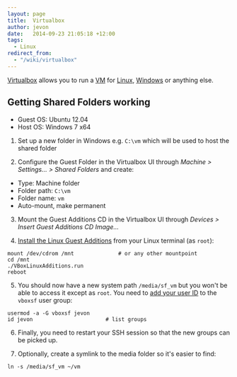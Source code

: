 ```yaml
---
layout: page
title:  Virtualbox
author: jevon
date:   2014-09-23 21:05:18 +12:00
tags:
  - Linux
redirect_from:
  - "/wiki/virtualbox"
---
```


[Virtualbox](virtualbox.md) allows you to run a [VM](vm.md) for [Linux](linux.md), [Windows](windows.md) or anything else.

## Getting Shared Folders working

* Guest OS: Ubuntu 12.04
* Host OS: Windows 7 x64

1. Set up a new folder in Windows e.g. `C:\vm` which will be used to host the shared folder

2. Configure the Guest Folder in the Virtualbox UI through _Machine > Settings... > Shared Folders_ and create:

* Type: Machine folder
* Folder path: `C:\vm`
* Folder name: `vm`
* Auto-mount, make permanent

3. Mount the Guest Additions CD in the Virtualbox UI through _Devices > Insert Guest Additions CD Image..._

4. <a href="http://askubuntu.com/questions/22743/how-do-i-install-guest-additions-in-a-virtualbox-vm/22745#22745">Install the Linux Guest Additions</a> from your Linux terminal (as `root`):

```
mount /dev/cdrom /mnt              # or any other mountpoint
cd /mnt
./VBoxLinuxAdditions.run
reboot
```

5. You should now have a new system path `/media/sf_vm` but you won't be able to access it except as `root`. You need to <a href="http://www.cyberciti.biz/faq/howto-linux-add-user-to-group/">add your user ID</a> to the `vboxsf` user group:

```
usermod -a -G vboxsf jevon
id jevon                       # list groups
```

6. Finally, you need to restart your SSH session so that the new groups can be picked up.

7. Optionally, create a symlink to the media folder so it's easier to find:

```
ln -s /media/sf_vm ~/vm
```
